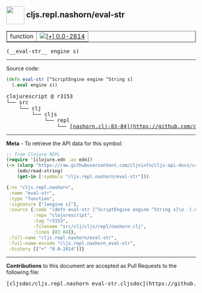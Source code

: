 ## <img width="48px" valign="middle" src="http://i.imgur.com/Hi20huC.png"> cljs.repl.nashorn/eval-str

 <table border="1">
<tr>

<td>function</td>
<td><a href="https://github.com/cljsinfo/cljs-api-docs/tree/0.0-2814"><img valign="middle" alt="[+] 0.0-2814" src="https://img.shields.io/badge/+-0.0--2814-lightgrey.svg"></a> </td>
</tr>
</table>

 <samp>
(__eval-str__ engine s)<br>
</samp>

---





Source code:

```clj
(defn eval-str [^ScriptEngine engine ^String s]
  (.eval engine s))
```

 <pre>
clojurescript @ r3153
└── src
    └── clj
        └── cljs
            └── repl
                └── <ins>[nashorn.clj:83-84](https://github.com/clojure/clojurescript/blob/r3153/src/clj/cljs/repl/nashorn.clj#L83-L84)</ins>
</pre>


---

__Meta__ - To retrieve the API data for this symbol:

```clj
;; from Clojure REPL
(require '[clojure.edn :as edn])
(-> (slurp "https://raw.githubusercontent.com/cljsinfo/cljs-api-docs/catalog/cljs-api.edn")
    (edn/read-string)
    (get-in [:symbols "cljs.repl.nashorn/eval-str"]))
```

```clj
{:ns "cljs.repl.nashorn",
 :name "eval-str",
 :type "function",
 :signature ["[engine s]"],
 :source {:code "(defn eval-str [^ScriptEngine engine ^String s]\n  (.eval engine s))",
          :repo "clojurescript",
          :tag "r3153",
          :filename "src/clj/cljs/repl/nashorn.clj",
          :lines [83 84]},
 :full-name "cljs.repl.nashorn/eval-str",
 :full-name-encode "cljs.repl.nashorn_eval-str",
 :history [["+" "0.0-2814"]]}

```

---

__Contributions__ to this document are accepted as Pull Requests to the following file:

 <pre>
[cljsdoc/cljs.repl.nashorn_eval-str.cljsdoc](https://github.com/cljsinfo/cljs-api-docs/blob/master/cljsdoc/cljs.repl.nashorn_eval-str.cljsdoc)
</pre>

